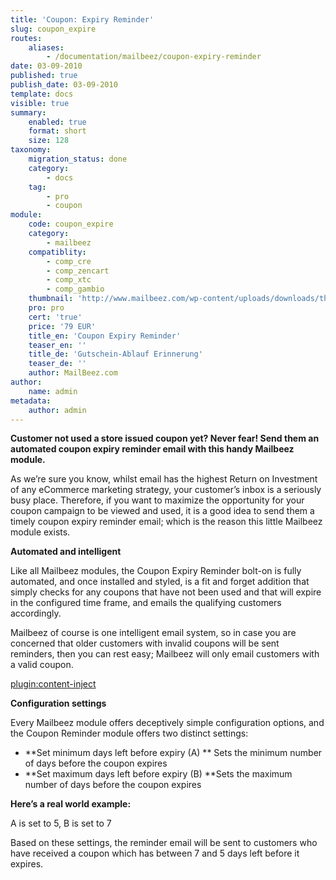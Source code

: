```yaml
---
title: 'Coupon: Expiry Reminder'
slug: coupon_expire
routes:
    aliases:
        - /documentation/mailbeez/coupon-expiry-reminder
date: 03-09-2010
published: true
publish_date: 03-09-2010
template: docs
visible: true
summary:
    enabled: true
    format: short
    size: 128
taxonomy:
    migration_status: done
    category:
        - docs
    tag:
        - pro
        - coupon
module:
    code: coupon_expire
    category:
        - mailbeez
    compatiblity:
        - comp_cre
        - comp_zencart
        - comp_xtc
        - comp_gambio
    thumbnail: 'http://www.mailbeez.com/wp-content/uploads/downloads/thumbnails/2011/10/coupon_32.png'
    pro: pro
    cert: 'true'
    price: '79 EUR'
    title_en: 'Coupon Expiry Reminder'
    teaser_en: ''
    title_de: 'Gutschein-Ablauf Erinnerung'
    teaser_de: ''
    author: MailBeez.com
author:
    name: admin
metadata:
    author: admin
---
```


**Customer not used a store issued coupon yet? Never fear! Send them an automated coupon expiry reminder email with this handy Mailbeez module.**

As we’re sure you know, whilst email has the highest Return on Investment of any eCommerce marketing strategy, your customer’s inbox is a seriously busy place. Therefore, if you want to maximize the opportunity for your coupon campaign to be viewed and used, it is a good idea to send them a timely coupon expiry reminder email; which is the reason this little Mailbeez module exists.

**Automated and intelligent**

Like all Mailbeez modules, the Coupon Expiry Reminder bolt-on is fully automated, and once installed and styled, is a fit and forget addition that simply checks for any coupons that have not been used and that will expire in the configured time frame, and emails the qualifying customers accordingly.

Mailbeez of course is one intelligent email system, so in case you are concerned that older customers with invalid coupons will be sent reminders, then you can rest easy; Mailbeez will only email customers with a valid coupon.

[plugin:content-inject](/content_blocks/pro_responsive_template)


**Configuration settings**

Every Mailbeez module offers deceptively simple configuration options, and the Coupon Reminder module offers two distinct settings:

- **Set minimum days left before expiry (A) ** Sets the minimum number of days before the coupon expires
- **Set maximum days left before expiry (B) **Sets the maximum number of days before the coupon expires

**Here’s a real world example:**

A is set to 5, B is set to 7

Based on these settings, the reminder email will be sent to customers who have received a coupon which has between 7 and 5 days left before it expires.
